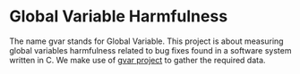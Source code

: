 # Global Variable Harmfulness
The name gvar stands for Global Variable. This project is about measuring global
variables harmfulness related to bug fixes found in a software system written in
C. We make use of [gvar project](https://github.com/hvaldecantos/gvar) to gather
the required data.
